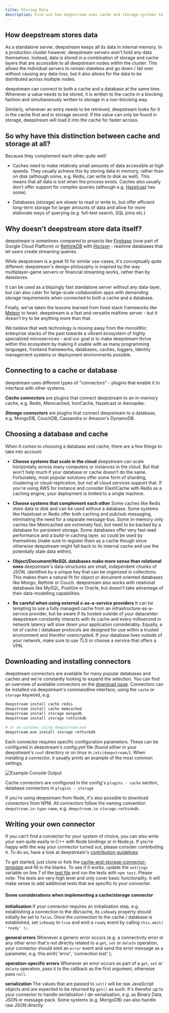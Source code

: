 ```yaml
---
title: Storing Data
description: Find out how deepstream uses cache and storage systems to store your data
---
```


## How deepstream stores data
As a standalone server, deepstream keeps all its data in internal memory. In a production cluster however, deepstream servers won't hold any data themselves. Instead, data is stored in a combination of storage and cache layers that are accessible to all deepstream nodes within the cluster. This allows the individual servers to remain stateless and go down / fail over without causing any data-loss, but it also allows for the data to be distributed across multiple nodes.

deepstream can connect to both a cache and a database at the same time.
Whenever a value needs to be stored, it is written to the cache in a blocking fashion and simultaneously written to storage in a non-blocking way.

Similarly, whenever an entry needs to be retrieved, deepstream looks for it in the cache first and in storage second. If the value can only be found in storage, deepstream will load it into the cache for faster access.

## So why have this distinction between cache and storage at all?

Because they complement each other quite well!

- Caches need to make relatively small amounts of data accessible at high speeds. They usually achieve this by storing data in memory, rather than on disk (although some, e.g. Redis, can write to disk as well). This means that all data is lost when the process exists. Caches also usually don't offer support for complex queries (although e.g. [Hazelcast](/tutorials/plugins/cache/hazelcast/) has some).

- Databases (storage) are slower to read or write to, but offer efficient long-term storage for larger amounts of data and allow for more elaborate ways of querying (e.g. full-text search, SQL joins etc.)

## Why doesn't deepstream store data itself?
deepstream is sometimes compared to projects like [Firebase](https://firebase.google.com/) (now part of Google Cloud Platform) or [RethinkDB](http://rethinkdb.com/) with [Horizon](https://horizon.io/) - realtime databases that let users create streaming queries.

While deepstream is a great fit for similar use-cases, it's conceptually quite different: deepstream's design-philosophy is inspired by the way multiplayer-game servers or financial streaming works, rather than by datastores.

It can be used as a blazingly fast standalone server without any data-layer, but can also cater for large-scale collaboration apps with demanding storage requirements when connected to both a cache and a database.

Finally, we've taken the lessons learned from fixed stack frameworks like [Meteor](https://www.meteor.com/) to heart. deepstream is a fast and versatile realtime server - but it doesn't try to be anything more than that.

We believe that web technology is moving away from the monolithic enterprise stacks of the past towards a vibrant ecosystem of highly specialized microservices - and our goal is to make deepstream thrive within this ecosystem by making it usable with as many programming languages, frontend frameworks, databases, caches, loggers, identity management systems or deployment environments possible.

## Connecting to a cache or database
deepstream uses different types of "connectors" - plugins that enable it to interface with other systems.

***Cache connectors*** are plugins that connect deepstream to an in-memory cache, e.g. Redis, Memcached, IronCache, Hazelcast or Aerospike.

***Storage connectors*** are plugins that connect deepstream to a database, e.g. MongoDB, CouchDB, Cassandra or Amazon's DynamoDB.

## Choosing a database and cache
When it comes to choosing a database and cache, there are a few things to take into account:

- **Choose systems that scale in the cloud** deepstream can scale horizontally across many computers or instances in the cloud. But that won't help much if your database or cache doesn't do the same. Fortunately, most popular solutions offer some form of sharding, clustering or cloud-replication, but not all cloud services support that. If you're using AWS for instance and consider ElastiCache with Redis as a caching engine, your deployment is limited to a single machine.

- **Choose systems that complement each other** Some caches like Redis store data to disk and can be used without a database. Some systems like Hazelcast or Redis offer both caching and pub/sub messaging, eliminating the need for a separate message-bus. Some in-memory only caches like Memcached are extremely fast, but need to be backed by a database for persistent storage. Some databases offer very fast read performance and a build-in caching layer, so could be used by themselves (make sure to register them as a cache though since otherwise deepstream might fall back to its internal cache and use the potentially stale data within).

- **Object/Document/NoSQL databases make more sense than relational ones** deepstream's data-structures are small, independent chunks of JSON, identified by a unique key that can be organized in collections. This makes them a natural fit for object or document oriented databases like Mongo, Rethink or Couch. deepstream also works with relational databases like MySQL, PostGre or Oracle, but doesn't take advantage of their data-modelling capabilities.

- **Be careful when using external x-as-a-service providers**
It can be tempting to use a fully managed cache from an infrastructure-as-a-service provider, but be aware if its hosted outside of your datacenter: deepstream constantly interacts with its cache and every millisecond in network latency will slow down your application considerably.
Equally, a lot of cache / database protocols are designed for use within a trusted environment and therefor unencrypted. If your database lives outside of your network, make sure to use TLS or choose a service that offers a VPN.

## Downloading and installing connectors
deepstream connectors are available for many popular databases and caches and we're constantly looking to expand the selection. You can find an overview of available connectors on the [download page](/install/). Connectors can be installed via deepstream's commandline interface, using the `cache` or `storage` keyword, e.g.

```bash
deepstream install cache redis
deepstream install cache memcached
deepstream install storage mongodb
deepstream install storage rethinkdb

# or on windows using deepstream.exe
deepstream.exe install storage rethinkdb
```

Each connector requires specific configuration parameters. These can be configured in deepstream's config.yml file (found either in your deepstream's `conf` directory or on linux in `/etc/deepstream/`). When installing a connector, it usually prints an example of the most common settings.

![Example Console Output](console-output-elasticsearch-install.png)

Cache connectors are configured in the config's `plugins - cache` section, database connectors in `plugins - storage`

If you're using deepstream from Node, it's also possible to download connectors from NPM. All connectors follow the naming convention `deepstream.io-type-name`, e.g. `deepstream.io-storage-rethinkdb`.

## Writing your own connector
If you can't find a connector for your system of choice, you can also write your own quite easily in C++ with Node bindings or in Node.js. If you're happy with the way your connector turned out, please consider contributing it. To do so, have a look at deepstream's [contribution guidelines](/info/contribution-guidelines/)

To get started, just clone or fork the [cache-and-storage-connector-template](//github.com/deepstreamIO/deepstream.io-cache-and-storage-connector-template) and fill in the blanks. To see if it works, update the `settings` variable on line 7 of the [test file](//github.com/deepstreamIO/deepstream.io-cache-and-storage-connector-template/blob/master/test/cache-connectorSpec.js) and run the tests with `npm test`. Please note: The tests are very high level and only cover basic functionality. It will make sense to add additional tests that are specific to your connector.

#### Some considerations when implementing a cache/storage connector

**initialisation**
If your connector requires an initialisation step, e.g. establishing a connection to the db/cache, its `isReady` property should initially be set to `false`. Once the connection to the cache / database is established, set `isReady` to `true` and emit a `ready` event by calling `this.emit( 'ready' );`.

**general errors**
Whenever a generic error occurs (e.g. a connectivity error or any other error that's not directly related to a `get`, `set` or `delete` operation, your connector should emit an `error` event and send the error message as a parameter, e.g. this.emit( 'error', 'connection lost' );

**operation-specific errors**
Whenever an error occurs as part of a `get`, `set` or `delete` operation, pass it to the callback as the first argument, otherwise pass `null`.

**serialization**
The values that are passed to `set()` will be raw JavaScript objects and are expected to be returned by `get()` as such. It's therefor up to your connector to handle serialisation / de-serialisation, e.g. as Binary Data, JSON or message-pack. Some systems (e.g. MongoDB) can also handle raw JSON directly.
